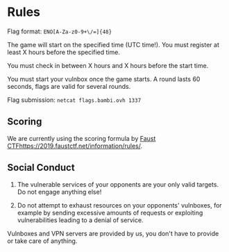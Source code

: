 # Rules

Flag format: `ENO[A-Za-z0-9+\/=]{48}`

The game will start on the specified time (UTC time!).
You must register at least X hours before the specified time.

You must check in between X hours and X hours before the start time.

You must start your vulnbox once the game starts.
A round lasts 60 seconds, flags are valid for several rounds.

Flag submission: `netcat flags.bambi.ovh 1337`

## Scoring

We are currently using the scoring formula by [Faust CTF]()https://2019.faustctf.net/information/rules/.

## Social Conduct

1. The vulnerable services of your opponents are your only valid targets. Do not engage anything else!

2. Do not attempt to exhaust resources on your opponents' vulnboxes, for example by sending excessive amounts of requests or exploiting vulnerabilities leading to a denial of service.

Vulnboxes and VPN servers are provided by us, you don't have to provide
or take care of anything.

